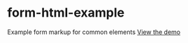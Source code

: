 form-html-example
=================

Example form markup for common elements
<a href="http://www.sean-jones.co.uk/projects/form-html/" target="_blank">View the demo</a>
